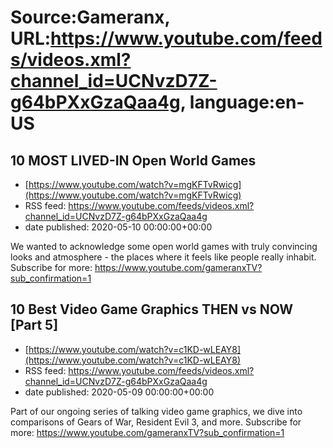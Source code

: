 # Source:Gameranx, URL:https://www.youtube.com/feeds/videos.xml?channel_id=UCNvzD7Z-g64bPXxGzaQaa4g, language:en-US

## 10 MOST LIVED-IN Open World Games
 - [https://www.youtube.com/watch?v=mgKFTvRwicg](https://www.youtube.com/watch?v=mgKFTvRwicg)
 - RSS feed: https://www.youtube.com/feeds/videos.xml?channel_id=UCNvzD7Z-g64bPXxGzaQaa4g
 - date published: 2020-05-10 00:00:00+00:00

We wanted to acknowledge some open world games with truly convincing looks and atmosphere - the places where it feels like people really inhabit. 
Subscribe for more: https://www.youtube.com/gameranxTV?sub_confirmation=1

## 10 Best Video Game Graphics THEN vs NOW [Part 5]
 - [https://www.youtube.com/watch?v=c1KD-wLEAY8](https://www.youtube.com/watch?v=c1KD-wLEAY8)
 - RSS feed: https://www.youtube.com/feeds/videos.xml?channel_id=UCNvzD7Z-g64bPXxGzaQaa4g
 - date published: 2020-05-09 00:00:00+00:00

Part of our ongoing series of talking video game graphics, we dive into comparisons of Gears of War, Resident Evil 3, and more.
Subscribe for more: https://www.youtube.com/gameranxTV?sub_confirmation=1

